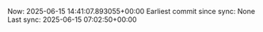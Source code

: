 Now: 2025-06-15 14:41:07.893055+00:00 Earliest commit since sync: None Last sync: 2025-06-15 07:02:50+00:00
